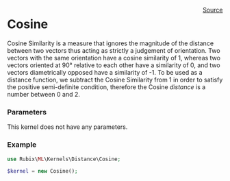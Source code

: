 <span style="float:right;"><a href="https://github.com/RubixML/RubixML/blob/master/src/Kernels/Distance/Cosine.php">Source</a></span>

# Cosine
Cosine Similarity is a measure that ignores the magnitude of the distance between two vectors thus acting as strictly a judgement of orientation. Two vectors with the same orientation have a cosine similarity of 1, whereas two vectors oriented at 90° relative to each other have a similarity of 0, and two vectors diametrically opposed have a similarity of -1. To be used as a distance function, we subtract the Cosine Similarity from 1 in order to satisfy the positive semi-definite condition, therefore the Cosine *distance* is a number between 0 and 2.

### Parameters
This kernel does not have any parameters.

### Example
```php
use Rubix\ML\Kernels\Distance\Cosine;

$kernel = new Cosine();
```
